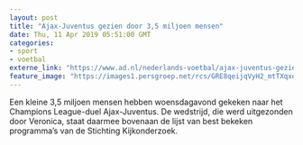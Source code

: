 ```yaml
---
layout: post
title: "Ajax-Juventus gezien door 3,5 miljoen mensen"
date: Thu, 11 Apr 2019 05:51:00 GMT
categories: 
- sport 
- voetbal 
externe_link: "https://www.ad.nl/nederlands-voetbal/ajax-juventus-gezien-door-3-5-miljoen-mensen~ab57289f/"
feature_image: "https://images1.persgroep.net/rcs/GRE8qeijqVyH2_mtTXqxdS9Rwlw/diocontent/145268858/_fitwidth/400/?appId=21791a8992982cd8da851550a453bd7f&quality=0.7"
---
```


Een kleine 3,5 miljoen mensen hebben woensdagavond gekeken naar het Champions League-duel Ajax-Juventus. De wedstrijd, die werd uitgezonden door Veronica, staat daarmee bovenaan de lijst van best bekeken programma’s van de Stichting Kijkonderzoek.
